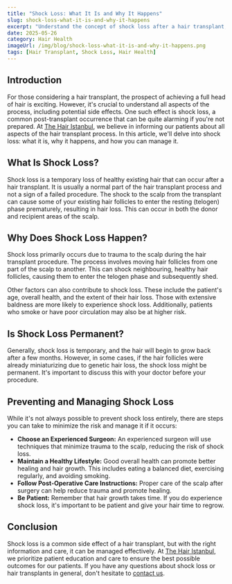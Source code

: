 ```yaml
---
title: "Shock Loss: What It Is and Why It Happens"
slug: shock-loss-what-it-is-and-why-it-happens
excerpt: "Understand the concept of shock loss after a hair transplant, why it happens, and how you can minimize its risks."
date: 2025-05-26
category: Hair Health
imageUrl: /img/blog/shock-loss-what-it-is-and-why-it-happens.png
tags: [Hair Transplant, Shock Loss, Hair Health]
---
```


<h2>Introduction</h2>
<p>For those considering a hair transplant, the prospect of achieving a full head of hair is exciting. However, it's crucial to understand all aspects of the process, including potential side effects. One such effect is shock loss, a common post-transplant occurrence that can be quite alarming if you're not prepared. At <a href="https://thehairistanbul.com">The Hair Istanbul</a>, we believe in informing our patients about all aspects of the hair transplant process. In this article, we'll delve into shock loss: what it is, why it happens, and how you can manage it.</p>

<h2>What Is Shock Loss?</h2>
<p>Shock loss is a temporary loss of healthy existing hair that can occur after a hair transplant. It is usually a normal part of the hair transplant process and not a sign of a failed procedure. The shock to the scalp from the transplant can cause some of your existing hair follicles to enter the resting (telogen) phase prematurely, resulting in hair loss. This can occur in both the donor and recipient areas of the scalp.</p>

<h2>Why Does Shock Loss Happen?</h2>
<p>Shock loss primarily occurs due to trauma to the scalp during the hair transplant procedure. The process involves moving hair follicles from one part of the scalp to another. This can shock neighbouring, healthy hair follicles, causing them to enter the telogen phase and subsequently shed.</p>

<p>Other factors can also contribute to shock loss. These include the patient's age, overall health, and the extent of their hair loss. Those with extensive baldness are more likely to experience shock loss. Additionally, patients who smoke or have poor circulation may also be at higher risk.</p>

<h2>Is Shock Loss Permanent?</h2>
<p>Generally, shock loss is temporary, and the hair will begin to grow back after a few months. However, in some cases, if the hair follicles were already miniaturizing due to genetic hair loss, the shock loss might be permanent. It's important to discuss this with your doctor before your procedure.</p>

<h2>Preventing and Managing Shock Loss</h2>
<p>While it's not always possible to prevent shock loss entirely, there are steps you can take to minimize the risk and manage it if it occurs:</p>
<ul>
<li><strong>Choose an Experienced Surgeon:</strong> An experienced surgeon will use techniques that minimize trauma to the scalp, reducing the risk of shock loss.</li>
<li><strong>Maintain a Healthy Lifestyle:</strong> Good overall health can promote better healing and hair growth. This includes eating a balanced diet, exercising regularly, and avoiding smoking.</li>
<li><strong>Follow Post-Operative Care Instructions:</strong> Proper care of the scalp after surgery can help reduce trauma and promote healing.</li>
<li><strong>Be Patient:</strong> Remember that hair growth takes time. If you do experience shock loss, it's important to be patient and give your hair time to regrow.</li>
</ul>

<h2>Conclusion</h2>
<p>Shock loss is a common side effect of a hair transplant, but with the right information and care, it can be managed effectively. At <a href="https://thehairistanbul.com">The Hair Istanbul</a>, we prioritize patient education and care to ensure the best possible outcomes for our patients. If you have any questions about shock loss or hair transplants in general, don't hesitate to <a href="https://thehairistanbul.com/contact">contact us</a>.</p>